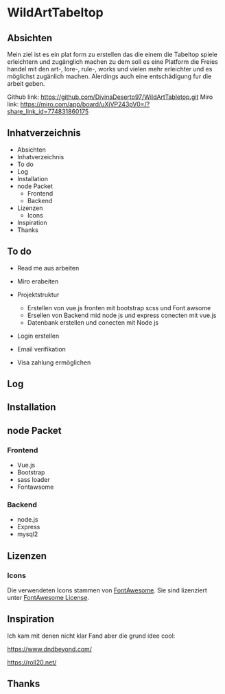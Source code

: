 # WildArtTabeltop

## Absichten

Mein ziel ist es ein plat form zu erstellen das die einem die Tabeltop spiele erleichtern und zugänglich machen zu dem soll es eine Platform die Freies handel mit den art-, lore-, rule-, works und vielen mehr erleichter und es möglichst zugänlich machen. Alerdings auch eine entschädigung fur die arbeit geben.

Github link: https://github.com/DivinaDeserto97/WildArtTabletop.git
Miro link: https://miro.com/app/board/uXjVP243pV0=/?share_link_id=774831860175


## Inhatverzeichnis

- Absichten
- Inhatverzeichnis
- To do
- Log
- Installation
- node Packet
  - Frontend
  - Backend
- Lizenzen
  - Icons
- Inspiration
- Thanks

## To do

- Read me aus arbeiten
- Miro erabeiten

- Projektstruktur
  - Erstellen von vue.js fronten mit bootstrap scss und Font awsome
  - Ersellen von Backend mid node js und express conecten mit vue.js
  - Datenbank erstellen und conecten mit Node js

- Login erstellen
- Email verifikation
- Visa zahlung ermöglichen

## Log

## Installation

## node Packet

### Frontend

- Vue.js
- Bootstrap
- sass loader
- Fontawsome

### Backend

- node.js
- Express
- mysql2

## Lizenzen

### Icons

Die verwendeten Icons stammen von [FontAwesome](https://fontawesome.com/). Sie sind lizenziert unter [FontAwesome License](https://fontawesome.com/license).


## Inspiration

Ich kam mit denen nicht klar Fand aber die grund idee cool:

https://www.dndbeyond.com/

https://roll20.net/

## Thanks